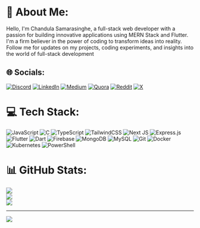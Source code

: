 # 💫 About Me:
Hello, I'm Chandula Samarasinghe, a full-stack web developer with a passion for building innovative applications using MERN Stack and Flutter. I'm a firm believer in the power of coding to transform ideas into reality. Follow me for updates on my projects, coding experiments, and insights into the world of full-stack development


## 🌐 Socials:
[![Discord](https://img.shields.io/badge/Discord-%237289DA.svg?logo=discord&logoColor=white)](https://discordapp.com/users/1015259604248174633) [![LinkedIn](https://img.shields.io/badge/LinkedIn-%230077B5.svg?logo=linkedin&logoColor=white)](https://linkedin.com/in/chandulasamarasibghe) [![Medium](https://img.shields.io/badge/Medium-12100E?logo=medium&logoColor=white)](https://medium.com/@@chandulas1999) [![Quora](https://img.shields.io/badge/Quora-%23B92B27.svg?logo=Quora&logoColor=white)](https://quora.com/profile/Chandula1999?ch=2&oid=1362038224&srid=uLhqcy&target_type=user ) [![Reddit](https://img.shields.io/badge/Reddit-%23FF4500.svg?logo=Reddit&logoColor=white)](https://reddit.com/user/Competitive-Date-811/?utm_source=share&utm_medium=web3x&utm_name=web3xcss&utm_term=1&utm_content=share_button) [![X](https://img.shields.io/badge/X-black.svg?logo=X&logoColor=white)](https://x.com/@Chandulasamara5) 

# 💻 Tech Stack:
![JavaScript](https://img.shields.io/badge/javascript-%23323330.svg?style=for-the-badge&logo=javascript&logoColor=%23F7DF1E) ![C](https://img.shields.io/badge/c-%2300599C.svg?style=for-the-badge&logo=c&logoColor=white) ![TypeScript](https://img.shields.io/badge/typescript-%23007ACC.svg?style=for-the-badge&logo=typescript&logoColor=white) ![TailwindCSS](https://img.shields.io/badge/tailwindcss-%2338B2AC.svg?style=for-the-badge&logo=tailwind-css&logoColor=white) ![Next JS](https://img.shields.io/badge/Next-black?style=for-the-badge&logo=next.js&logoColor=white) ![Express.js](https://img.shields.io/badge/express.js-%23404d59.svg?style=for-the-badge&logo=express&logoColor=%2361DAFB) ![Flutter](https://img.shields.io/badge/Flutter-%2302569B.svg?style=for-the-badge&logo=Flutter&logoColor=white) ![Dart](https://img.shields.io/badge/dart-%230175C2.svg?style=for-the-badge&logo=dart&logoColor=white) ![Firebase](https://img.shields.io/badge/firebase-%23039BE5.svg?style=for-the-badge&logo=firebase) ![MongoDB](https://img.shields.io/badge/MongoDB-%234ea94b.svg?style=for-the-badge&logo=mongodb&logoColor=white) ![MySQL](https://img.shields.io/badge/mysql-4479A1.svg?style=for-the-badge&logo=mysql&logoColor=white) ![Git](https://img.shields.io/badge/git-%23F05033.svg?style=for-the-badge&logo=git&logoColor=white) ![Docker](https://img.shields.io/badge/docker-%230db7ed.svg?style=for-the-badge&logo=docker&logoColor=white) ![Kubernetes](https://img.shields.io/badge/kubernetes-%23326ce5.svg?style=for-the-badge&logo=kubernetes&logoColor=white) ![PowerShell](https://img.shields.io/badge/PowerShell-%235391FE.svg?style=for-the-badge&logo=powershell&logoColor=white)
# 📊 GitHub Stats:
![](https://github-readme-stats.vercel.app/api?username=Chandula1999&theme=dark&hide_border=true&include_all_commits=false&count_private=false)<br/>
![](https://github-readme-streak-stats.herokuapp.com/?user=Chandula1999&theme=dark&hide_border=true)<br/>
![](https://github-readme-stats.vercel.app/api/top-langs/?username=Chandula1999&theme=dark&hide_border=true&include_all_commits=false&count_private=false&layout=compact)

---
[![](https://visitcount.itsvg.in/api?id=Chandula1999&icon=0&color=0)](https://visitcount.itsvg.in)

<!-- Proudly created with GPRM ( https://gprm.itsvg.in ) -->
